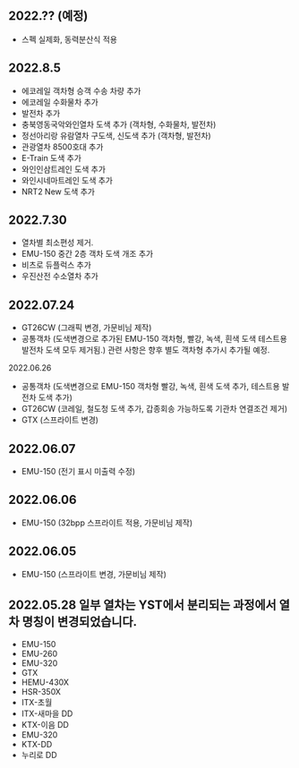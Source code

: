 2022.?? (예정)
-----
* 스펙 실제화, 동력분산식 적용

2022.8.5
-----
* 에코레일 객차형 승객 수송 차량 추가
* 에코레일 수화물차 추가
* 발전차 추가
* 충북영동국악와인열차 도색 추가 (객차형, 수화물차, 발전차)
* 정선아리랑 유람열차 구도색, 신도색 추가 (객차형, 발전차)
* 관광열차 8500호대 추가
* E-Train 도색 추가
* 와인인삼트레인 도색 추가
* 와인시네마트레인 도색 추가
* NRT2 New 도색 추가

2022.7.30
-----
* 열차별 최소편성 제거.
* EMU-150 중간 2층 객차 도색 개조 추가
* 비츠로 듀플럭스 추가
* 우진산전 수소열차 추가

2022.07.24
-----
* GT26CW (그래픽 변경, 가문비님 제작)
* 공통객차 (도색변경으로 추가된 EMU-150 객차형, 빨강, 녹색, 흰색 도색 테스트용 발전차 도색 모두 제거됨.) 관련 사항은 향후 별도 객차형 추가시 추가될 예정.

2022.06.26
* 공통객차 (도색변경으로 EMU-150 객차형 빨강, 녹색, 흰색 도색 추가, 테스트용 발전차 도색 추가)
* GT26CW (코레일, 철도청 도색 추가, 갑종회송 가능하도록 기관차 연결조건 제거)
* GTX (스프라이트 변경)

2022.06.07
-----
* EMU-150 (전기 표시 미출력 수정)

2022.06.06
-----
* EMU-150 (32bpp 스프라이트 적용, 가문비님 제작)

2022.06.05
-----
* EMU-150 (스프라이트 변경, 가문비님 제작)

2022.05.28
일부 열차는 YST에서 분리되는 과정에서 열차 명칭이 변경되었습니다.
-----
* EMU-150
* EMU-260
* EMU-320
* GTX
* HEMU-430X
* HSR-350X
* ITX-초월
* ITX-새마을 DD
* KTX-이음 DD
* EMU-320
* KTX-DD
* 누리로 DD